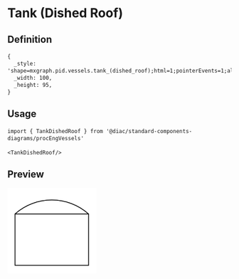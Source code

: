 # Tank (Dished Roof)

## Definition

```
{
  _style: 'shape=mxgraph.pid.vessels.tank_(dished_roof);html=1;pointerEvents=1;align=center;verticalLabelPosition=bottom;verticalAlign=top;dashed=0;',
  _width: 100,
  _height: 95,
}
```

## Usage

```
import { TankDishedRoof } from '@diac/standard-components-diagrams/procEngVessels'

<TankDishedRoof/>
```

## Preview

<img src="./tank-dished-roof.png" width="200"/>
